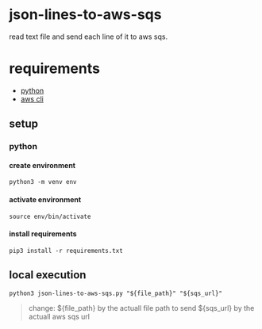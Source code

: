 # json-lines-to-aws-sqs
read text file and send each line of it to aws sqs.

# requirements
- [python](https://www.python.org/downloads/)
- [aws cli](https://docs.aws.amazon.com/cli/latest/userguide/getting-started-install.html)

## setup

### python

#### create environment
```shell
python3 -m venv env
```

#### activate environment
```shell
source env/bin/activate
```

#### install requirements
```shell
pip3 install -r requirements.txt
```

## local execution
```shell
python3 json-lines-to-aws-sqs.py "${file_path}" "${sqs_url}"
```

> change: 
> ${file_path} by the actuall file path to send
> ${sqs_url} by the actuall aws sqs url